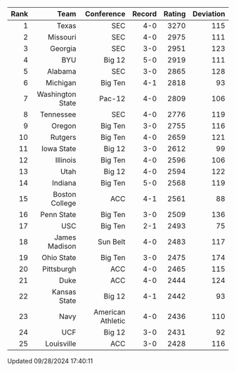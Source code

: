 | Rank  | Team                 | Conference           | Record   | Rating | Deviation |
| ---:  | ---:                 | ---:                 | ---:     | ---:   | ---:      |
| 1     | Texas                | SEC                  | 4-0      | 3270   | 115       |
| 2     | Missouri             | SEC                  | 4-0      | 2975   | 111       |
| 3     | Georgia              | SEC                  | 3-0      | 2951   | 123       |
| 4     | BYU                  | Big 12               | 5-0      | 2919   | 111       |
| 5     | Alabama              | SEC                  | 3-0      | 2865   | 128       |
| 6     | Michigan             | Big Ten              | 4-1      | 2818   | 93        |
| 7     | Washington State     | Pac-12               | 4-0      | 2809   | 106       |
| 8     | Tennessee            | SEC                  | 4-0      | 2776   | 119       |
| 9     | Oregon               | Big Ten              | 3-0      | 2755   | 116       |
| 10    | Rutgers              | Big Ten              | 4-0      | 2659   | 121       |
| 11    | Iowa State           | Big 12               | 3-0      | 2612   | 99        |
| 12    | Illinois             | Big Ten              | 4-0      | 2596   | 106       |
| 13    | Utah                 | Big 12               | 4-0      | 2594   | 122       |
| 14    | Indiana              | Big Ten              | 5-0      | 2568   | 119       |
| 15    | Boston College       | ACC                  | 4-1      | 2561   | 88        |
| 16    | Penn State           | Big Ten              | 3-0      | 2509   | 136       |
| 17    | USC                  | Big Ten              | 2-1      | 2493   | 75        |
| 18    | James Madison        | Sun Belt             | 4-0      | 2483   | 117       |
| 19    | Ohio State           | Big Ten              | 3-0      | 2475   | 174       |
| 20    | Pittsburgh           | ACC                  | 4-0      | 2465   | 115       |
| 21    | Duke                 | ACC                  | 4-0      | 2444   | 124       |
| 22    | Kansas State         | Big 12               | 4-1      | 2442   | 93        |
| 23    | Navy                 | American Athletic    | 4-0      | 2436   | 110       |
| 24    | UCF                  | Big 12               | 3-0      | 2431   | 92        |
| 25    | Louisville           | ACC                  | 3-0      | 2428   | 116       |

Updated 09/28/2024 17:40:11
